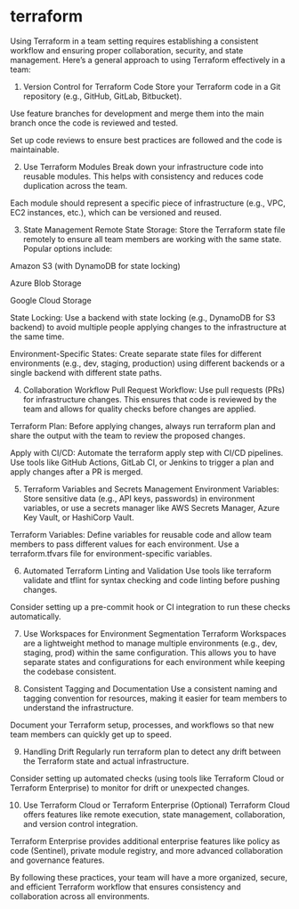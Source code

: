 # terraform

Using Terraform in a team setting requires establishing a consistent workflow and ensuring proper collaboration, security, and state management. Here’s a general approach to using Terraform effectively in a team:

1. Version Control for Terraform Code
Store your Terraform code in a Git repository (e.g., GitHub, GitLab, Bitbucket).

Use feature branches for development and merge them into the main branch once the code is reviewed and tested.

Set up code reviews to ensure best practices are followed and the code is maintainable.

2. Use Terraform Modules
Break down your infrastructure code into reusable modules. This helps with consistency and reduces code duplication across the team.

Each module should represent a specific piece of infrastructure (e.g., VPC, EC2 instances, etc.), which can be versioned and reused.

3. State Management
Remote State Storage: Store the Terraform state file remotely to ensure all team members are working with the same state. Popular options include:

Amazon S3 (with DynamoDB for state locking)

Azure Blob Storage

Google Cloud Storage

State Locking: Use a backend with state locking (e.g., DynamoDB for S3 backend) to avoid multiple people applying changes to the infrastructure at the same time.

Environment-Specific States: Create separate state files for different environments (e.g., dev, staging, production) using different backends or a single backend with different state paths.

4. Collaboration Workflow
Pull Request Workflow: Use pull requests (PRs) for infrastructure changes. This ensures that code is reviewed by the team and allows for quality checks before changes are applied.

Terraform Plan: Before applying changes, always run terraform plan and share the output with the team to review the proposed changes.

Apply with CI/CD: Automate the terraform apply step with CI/CD pipelines. Use tools like GitHub Actions, GitLab CI, or Jenkins to trigger a plan and apply changes after a PR is merged.

5. Terraform Variables and Secrets Management
Environment Variables: Store sensitive data (e.g., API keys, passwords) in environment variables, or use a secrets manager like AWS Secrets Manager, Azure Key Vault, or HashiCorp Vault.

Terraform Variables: Define variables for reusable code and allow team members to pass different values for each environment. Use a terraform.tfvars file for environment-specific variables.

6. Automated Terraform Linting and Validation
Use tools like terraform validate and tflint for syntax checking and code linting before pushing changes.

Consider setting up a pre-commit hook or CI integration to run these checks automatically.

7. Use Workspaces for Environment Segmentation
Terraform Workspaces are a lightweight method to manage multiple environments (e.g., dev, staging, prod) within the same configuration. This allows you to have separate states and configurations for each environment while keeping the codebase consistent.

8. Consistent Tagging and Documentation
Use a consistent naming and tagging convention for resources, making it easier for team members to understand the infrastructure.

Document your Terraform setup, processes, and workflows so that new team members can quickly get up to speed.

9. Handling Drift
Regularly run terraform plan to detect any drift between the Terraform state and actual infrastructure.

Consider setting up automated checks (using tools like Terraform Cloud or Terraform Enterprise) to monitor for drift or unexpected changes.

10. Use Terraform Cloud or Terraform Enterprise (Optional)
Terraform Cloud offers features like remote execution, state management, collaboration, and version control integration.

Terraform Enterprise provides additional enterprise features like policy as code (Sentinel), private module registry, and more advanced collaboration and governance features.

By following these practices, your team will have a more organized, secure, and efficient Terraform workflow that ensures consistency and collaboration across all environments.
